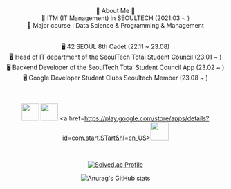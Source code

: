 <div align="center">

🐰 About Me 🐰 <br>
🏫 ITM (IT Management) in SEOULTECH (2021.03 ~ ) <br>
🏫 Major course : Data Science & Programming & Management <br></br>

🖥️ 42 SEOUL 8th Cadet (22.11 ~ 23.08) <br>
🖥️ Head of IT department of the SeoulTech Total Student Council (23.01 ~ ) <br>
🖥️ Backend Developer of the SeoulTech Total Student Council App (23.02 ~ ) <br>
🖥️ Google Developer Student Clubs Seoultech Member (23.08 ~ ) <br>

<br>

<a href=https://apps.apple.com/kr/app/%EC%84%9C%EC%9A%B8%EA%B3%BC%ED%95%99%EA%B8%B0%EC%88%A0%EB%8C%80%ED%95%99%EA%B5%90-%EC%B4%9D%ED%95%99%EC%83%9D%ED%9A%8C/id1641852619><img src=https://user-images.githubusercontent.com/106756920/260235880-2acf8471-d6ea-4315-90f0-5773fcfbef0a.png style="height:40px"></a>
<img src=https://user-images.githubusercontent.com/106756920/260235091-b557f771-3147-4ea4-883e-ee68e339cde7.png style="width:40px">
<a href=https://play.google.com/store/apps/details?id=com.start.STart&hl=en_US><img src=https://user-images.githubusercontent.com/106756920/260235997-947dfe23-19ee-4ff1-b0fd-c49c36de7e03.png style="height:42px"></a>

<br>

[![Solved.ac Profile](http://mazassumnida.wtf/api/v2/generate_badge?boj=sy01lim)](https://solved.ac/sy01lim/)

![Anurag's GitHub stats](https://github-readme-stats.vercel.app/api?username=saeyeonn&show_icons=true&theme=omni)
</div>
<br>
